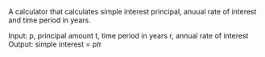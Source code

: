 A calculator that calculates simple interest principal, anuual rate of interest and time period in years.

Input:
  p, principal amount
  t, time period in years
  r, annual rate of interest
Output:
  simple interest = p*t*r
